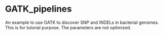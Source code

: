 GATK_pipelines
==============
An example to use GATK to discover SNP and INDELs in bacterial genomes. This is for tutorial purpose. The parameters are not optimized.
